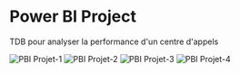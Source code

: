 # Power BI Project
TDB pour analyser la performance d'un centre d'appels

![PBI Projet-1](https://github.com/vivi-le/Power-BI-report/assets/105980964/6943f811-e2dc-4cc1-ac65-838e3265a7af)
![PBI Projet-2](https://github.com/vivi-le/Power-BI-report/assets/105980964/f7cc2a51-cc9e-4916-846b-d27c7a62c680)
![PBI Projet-3](https://github.com/vivi-le/Power-BI-report/assets/105980964/144121e5-aa79-4a9f-97cc-eef68344e09e)
![PBI Projet-4](https://github.com/vivi-le/Power-BI-report/assets/105980964/a8cfdfb0-fb33-499b-acf6-8951df334d82)



